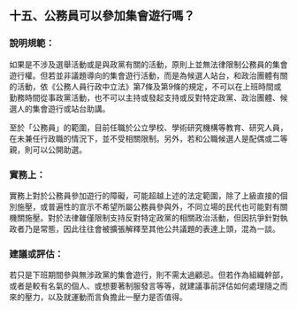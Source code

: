 ## 十五、公務員可以參加集會遊行嗎？

### 說明規範：

如果是不涉及選舉活動或是與政黨有關的活動，原則上並無法律限制公務員的集會遊行權。但若並非議題導向的集會遊行活動，而是為候選人站台，和政治團體有關的活動，依《公務人員行政中立法》第7條及第9條的規定，不可以在上班時間或勤務時間從事政黨活動，也不可以主持或發起支持或反對特定政黨、政治團體、候選人的集會遊行或站台助講。

至於「公務員」的範圍，目前任職於公立學校、學術研究機構等教育、研究人員，在未兼任行政職的情況下，並不受相關限制。另外，若和公職候選人是配偶或二等親，則可以公開助選。

### 實務上：

實務上對於公務員參加遊行的障礙，可能超越上述的法定範圍，除了上級直接的個別施壓，或普遍性的宣示不希望所屬公務員參與外，不同立場的民代也可能對有關機關施壓。對於法律雖僅限制支持反對特定政黨的相關政治活動，但因抗爭針對執政者乃是常態，因此往往會被擴張解釋至其他公共議題的表達上頭，混為一談。

### 建議或評估：

若只是下班期間參與無涉政黨的集會遊行，則不需太過顧忌。但若作為組織幹部，或者是較有名氣的個人、或想要著制服發言等等，就建議事前評估如何處理隨之而來的壓力，以及就運動而言負擔此一壓力是否值得。
